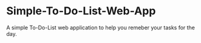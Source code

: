 # Simple-To-Do-List-Web-App
 A simple To-Do-List web application to help you remeber your tasks for the day.
